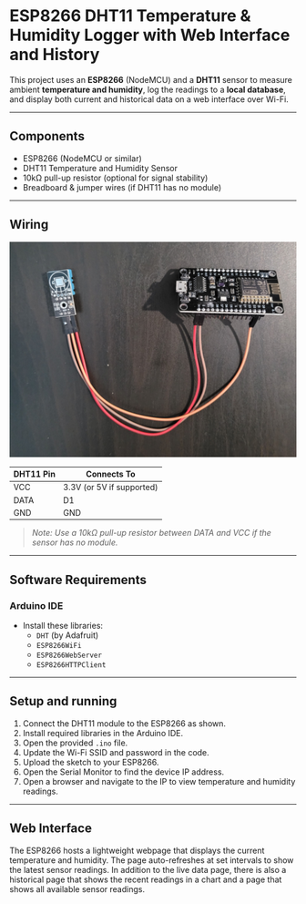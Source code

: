 # ESP8266 DHT11 Temperature & Humidity Logger with Web Interface and History

This project uses an **ESP8266** (NodeMCU) and a **DHT11** sensor to measure ambient **temperature and humidity**, log the readings to a **local database**, and display both current and historical data on a web interface over Wi-Fi.

---

## Components

- ESP8266 (NodeMCU or similar)
- DHT11 Temperature and Humidity Sensor
- 10kΩ pull-up resistor (optional for signal stability)
- Breadboard & jumper wires (if DHT11 has no module)

---

## Wiring
![Wiring](wiring.jpg)

| DHT11 Pin | Connects To               |
|-----------|---------------------------|
| VCC       | 3.3V (or 5V if supported) |
| DATA      | D1                        |
| GND       | GND                       |

> *Note: Use a 10kΩ pull-up resistor between DATA and VCC if the sensor has no module.*

---

## Software Requirements

### Arduino IDE

- Install these libraries:
  - `DHT` (by Adafruit)
  - `ESP8266WiFi`
  - `ESP8266WebServer`
  - `ESP8266HTTPClient`

---

## Setup and running

1. Connect the DHT11 module to the ESP8266 as shown.
2. Install required libraries in the Arduino IDE.
3. Open the provided `.ino` file.
4. Update the Wi-Fi SSID and password in the code.
5. Upload the sketch to your ESP8266.
6. Open the Serial Monitor to find the device IP address.
7. Open a browser and navigate to the IP to view temperature and humidity readings.

---

## Web Interface

The ESP8266 hosts a lightweight webpage that displays the current temperature and humidity. The page auto-refreshes at set intervals to show the latest sensor readings. In addition to the live data page, there is also a historical page that shows the recent readings in a chart and a page that shows all available sensor readings.
